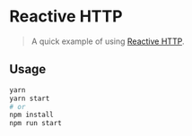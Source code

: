 # Reactive HTTP

> A quick example of using [Reactive HTTP](https://github.com/joseluisq/reactive-http).

## Usage

```sh
yarn
yarn start
# or
npm install
npm run start
```
